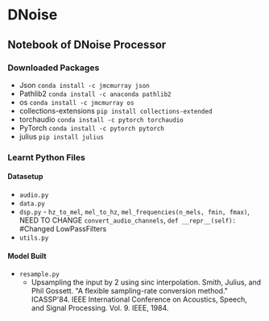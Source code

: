 # DNoise


## Notebook of DNoise Processor 
### Downloaded Packages 
- Json `conda install -c jmcmurray json`
- Pathlib2 `conda install -c anaconda pathlib2`
- os `conda install -c jmcmurray os`
- collections-extensions `pip install collections-extended`
- torchaudio `conda install -c pytorch torchaudio`
- PyTorch `conda install -c pytorch pytorch`
- julius `pip install julius`


### Learnt Python Files
#### Datasetup
- `audio.py`
- `data.py`
- `dsp.py` - `hz_to_mel`, `mel_to_hz`, `mel_frequencies(n_mels, fmin, fmax)`, NEED TO CHANGE `convert_audio_channels`,   `def __repr__(self):` #Changed LowPassFilters
- `utils.py`
#### Model Built
- `resample.py`
  - Upsampling the input by 2 using sinc interpolation.
    Smith, Julius, and Phil Gossett. "A flexible sampling-rate conversion method."
    ICASSP'84. IEEE International Conference on Acoustics, Speech, and Signal Processing.
    Vol. 9. IEEE, 1984. 
